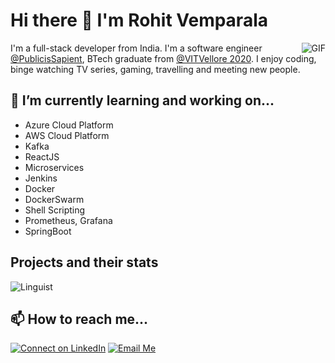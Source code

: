 # Hi there 👋 I'm Rohit Vemparala 

<img align="right" alt="GIF" src="https://media.giphy.com/media/LmNwrBhejkK9EFP504/source.gif" />

I'm a full-stack developer from India. I'm a software engineer [@PublicisSapient](https://www.publicissapient.com), BTech graduate from [@VITVellore 2020](https://www.vit.ac.in). I enjoy coding, binge watching TV series, gaming, travelling and meeting new people.
## 🌱 I’m currently learning and working on...
- Azure Cloud Platform
- AWS Cloud Platform
- Kafka 
- ReactJS
- Microservices
- Jenkins
- Docker
- DockerSwarm
- Shell Scripting
- Prometheus, Grafana
- SpringBoot

## Projects and their stats
![Linguist](https://github.com/RVKarmani/RVKarmani/workflows/Linguist/badge.svg)


## 📫 How to reach me...
[![Connect on LinkedIn](https://img.shields.io/badge/--linkedin?label=LinkedIn&logo=LinkedIn&style=social)](https://www.linkedin.com/in/rohit-vemparala) [![Email Me](https://img.shields.io/badge/--gmail?label=Gmail&logo=gmail&style=social)](mailto:vemparalarohit1998@gmail.com)


